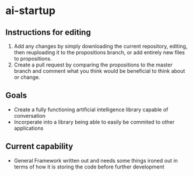 # ai-startup
## Instructions for editing
<ol>
<li>Add any changes by simply downloading the current repository, editing, then reuploading it to the propositions branch, or add entirely new files to propositions.</li>
<li>Create a pull request by comparing the propositions to the master branch and comment what you think would be beneficial to think about or change.</li>
</ol>

## Goals
<ul>
<li>Create a fully functioning artificial intelligence library capable of conversation</li>
<li>Incorperate into a library being able to easily be commited to other applications</li>
</ul>

## Current capability
<ul>
<li>General Framework written out and needs some things ironed out in terms of how it is storing the code before further development</li>
</ul>
